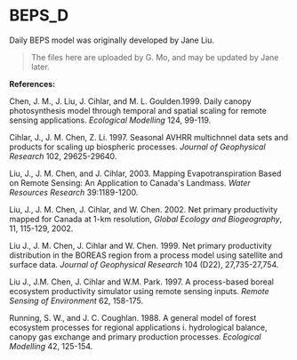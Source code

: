 # BEPS_D

Daily BEPS model was originally developed by Jane Liu. 
> The files here are uploaded by G. Mo, and may be updated by Jane later. 

**References:**

Chen, J. M., J. Liu, J. Cihlar, and M. L. Goulden.1999. Daily canopy
    photosynthesis model through temporal and spatial scaling for remote sensing
    applications. *Ecological Modelling* 124, 99-119.

Cihlar, J., J. M. Chen, Z. Li. 1997. Seasonal AVHRR multichnnel data sets and
    products for scaling up biospheric processes. *Journal of Geophysical Research*
    102, 29625-29640.

Liu, J., J. M. Chen, and J. Cihlar, 2003. Mapping Evapotranspiration Based on
    Remote Sensing: An Application to Canada's Landmass. *Water Resources Research*
    39:1189-1200.

Liu, J., J. M. Chen, J. Cihlar, and W. Chen. 2002. Net primary productivity
    mapped for Canada at 1-km resolution, *Global Ecology and Biogeography*, 11,
    115-129, 2002. 

Liu J., J. M. Chen, J. Cihlar and W. Chen. 1999. Net primary productivity
    distribution in the BOREAS region from a process model using satellite and
    surface data. *Journal of Geophysical Research* 104 (D22), 27,735-27,754. 

Liu J., J.M. Chen, J. Cihlar and W.M. Park. 1997. A process-based boreal
    ecosystem productivity simulator using remote sensing inputs. *Remote Sensing of
    Environment* 62, 158-175.

Running, S. W., and J. C. Coughlan. 1988. A general model of forest ecosystem
    processes for regional applications i. hydrological balance, canopy gas exchange
    and primary production processes. *Ecological Modelling* 42, 125-154.
